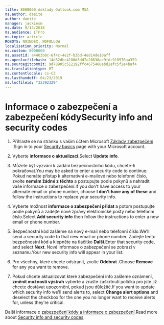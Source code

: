 ```yaml
---
title: 8000060 doklady Outlook.com MSA
ms.author: daeite
author: daeite
manager: jackiesm
ms.date: 9/14/2018
ms.audience: ITPro
ms.topic: article
ROBOTS: NOINDEX, NOFOLLOW
localization_priority: Normal
ms.custom: 8000060
ms.assetid: a4403b0c-6f4c-4e2f-b3bd-4e814de10aff
ms.openlocfilehash: 14d32dbc4180d3dd7a20830ae9fdc918570aa359
ms.sourcegitcommit: 9d78905c512192ffc4675468abd2efc5f2e4baf4
ms.translationtype: MT
ms.contentlocale: cs-CZ
ms.lasthandoff: 04/23/2019
ms.locfileid: "32392329"
---
```

# <a name="security-info-and-security-codes"></a><span data-ttu-id="d52d4-102">Informace o zabezpečení a zabezpečení kódy</span><span class="sxs-lookup"><span data-stu-id="d52d4-102">Security info and security codes</span></span>

1. <span data-ttu-id="d52d4-103">Přihlaste se na stránku s vaším účtem Microsoft [Základy zabezpečení](https://account.microsoft.com/security) .</span><span class="sxs-lookup"><span data-stu-id="d52d4-103">Sign in to your [Security basics](https://account.microsoft.com/security) page with your Microsoft account.</span></span> 
    
2. <span data-ttu-id="d52d4-104">Vyberte **informace o aktualizaci**.</span><span class="sxs-lookup"><span data-stu-id="d52d4-104">Select **Update info**.</span></span> 
    
3. <span data-ttu-id="d52d4-105">Můžete být vyzváni k zadání bezpečnostního kódu, chcete-li pokračovat.</span><span class="sxs-lookup"><span data-stu-id="d52d4-105">You may be asked to enter a security code to continue.</span></span> <span data-ttu-id="d52d4-106">Pokud nemáte přístup k alternativní e-mailové nebo telefonní číslo, zvolte **nemám žádné z těchto** a postupujte podle pokynů a nahradit vaše informace o zabezpečení.</span><span class="sxs-lookup"><span data-stu-id="d52d4-106">If you don't have access to your alternate email or phone number, choose **I don't have any of these** and follow the instructions to replace your security info.</span></span> 
    
4. <span data-ttu-id="d52d4-107">Vyberte možnost **informace o zabezpečení přidat** a potom postupujte podle pokynů a zadejte nové zprávy elektronické pošty nebo telefonní číslo.</span><span class="sxs-lookup"><span data-stu-id="d52d4-107">Select **Add security info** then follow the instructions to enter a new email or phone number.</span></span> 
    
5. <span data-ttu-id="d52d4-108">Bezpečnostní kód zašleme na nový e-mail nebo telefonní číslo.</span><span class="sxs-lookup"><span data-stu-id="d52d4-108">We'll send a security code to that new email or phone number.</span></span> <span data-ttu-id="d52d4-109">Zadejte tento bezpečnostní kód a klepněte na tlačítko **Další**.</span><span class="sxs-lookup"><span data-stu-id="d52d4-109">Enter that security code, and select **Next**.</span></span> <span data-ttu-id="d52d4-110">Nové informace o zabezpečení se zobrazí v seznamu.</span><span class="sxs-lookup"><span data-stu-id="d52d4-110">Your new security info will appear in your list.</span></span> 
    
6. <span data-ttu-id="d52d4-111">Pro všechny, které chcete odstranit, zvolte **Odebrat** .</span><span class="sxs-lookup"><span data-stu-id="d52d4-111">Choose **Remove** for any you want to remove.</span></span> 
    
7. <span data-ttu-id="d52d4-112">Pokud chcete aktualizovat které zabezpečení info zašleme oznámení, **změnit možnosti výstrah** vyberte a zrušte zaškrtnutí políčka pro jste již chcete dostávat upozornění, pokud jsou důležité.</span><span class="sxs-lookup"><span data-stu-id="d52d4-112">If you want to update which security info we'll send alerts to, select **Change alert options** and deselect the checkbox for the one you no longer want to receive alerts for, unless they're critical.</span></span> 
    
<span data-ttu-id="d52d4-113">Další informace o [zabezpečení kódy a informace o zabezpečení](https://support.microsoft.com/help/12428/).</span><span class="sxs-lookup"><span data-stu-id="d52d4-113">Read more about [Security info and security codes](https://support.microsoft.com/help/12428/).</span></span>
  

